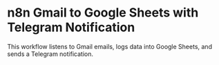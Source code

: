 # n8n Gmail to Google Sheets with Telegram Notification

This workflow listens to Gmail emails, logs data into Google Sheets, and sends a Telegram notification.